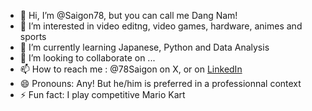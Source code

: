 - 👋 Hi, I’m @Saigon78, but you can call me Dang Nam!
- 👀 I’m interested in video editng, video games, hardware, animes and sports
- 🌱 I’m currently learning Japanese, Python and Data Analysis
- 💞️ I’m looking to collaborate on ...
- 📫 How to reach me : @78Saigon on X, or on <a href="https://www.linkedin.com/in/dang-nam-nguyen/" target="_blank">LinkedIn</a>
- 😄 Pronouns: Any! But he/him is preferred in a professionnal context
- ⚡ Fun fact: I play competitive Mario Kart

<!---
Saigon78/Saigon78 is a ✨ special ✨ repository because its `README.md` (this file) appears on your GitHub profile.
You can click the Preview link to take a look at your changes.
--->
